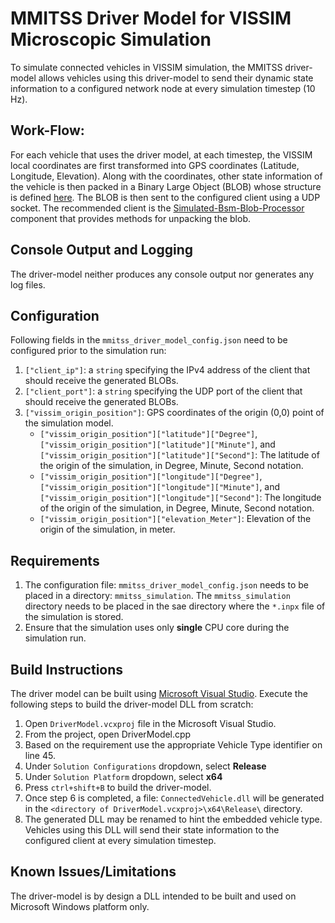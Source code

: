 # MMITSS Driver Model for VISSIM Microscopic Simulation

To simulate connected vehicles in VISSIM simulation, the MMITSS driver-model allows vehicles using this driver-model to send their dynamic state information to a configured network node at every simulation timestep (10 Hz). 

## Work-Flow:
For each vehicle that uses the driver model, at each timestep, the VISSIM local coordinates are first transformed into GPS coordinates (Latitude, Longitude, Elevation). Along with the coordinates, other state information of the vehicle is then packed in a Binary Large Object (BLOB) whose structure is defined [here](./../README.md). The BLOB is then sent to the configured client using a UDP socket. The recommended client is the [Simulated-Bsm-Blob-Processor](./../simulated-bsm-blob-processor) component that provides methods for unpacking the blob.

## Console Output and Logging
The driver-model neither produces any console output nor generates any log files.

## Configuration
Following fields in the `mmitss_driver_model_config.json` need to be configured prior to the simulation run:
1. `["client_ip"]`: a `string` specifying the IPv4 address of the client that should receive the generated BLOBs.
2. `["client_port"]`: a `string` specifying the UDP port of the client that should receive the generated BLOBs.   
3. `["vissim_origin_position"]`: GPS coordinates of the origin (0,0) point of the simulation model.
    - `["vissim_origin_position"]["latitude"]["Degree"]`, `["vissim_origin_position"]["latitude"]["Minute"]`, and `["vissim_origin_position"]["latitude"]["Second"]`: The latitude of the origin of the simulation, in Degree, Minute, Second notation.
    - `["vissim_origin_position"]["longitude"]["Degree"]`, `["vissim_origin_position"]["longitude"]["Minute"]`, and `["vissim_origin_position"]["longitude"]["Second"]`: The longitude of the origin of the simulation, in Degree, Minute, Second notation.
    - `["vissim_origin_position"]["elevation_Meter"]`: Elevation of the origin of the simulation, in meter.

## Requirements
1. The configuration file: `mmitss_driver_model_config.json` needs to be placed in a directory: `mmitss_simulation`. The `mmitss_simulation` directory needs to be placed in the sae directory where the `*.inpx` file of the simulation is stored. 
2. Ensure that the simulation uses only **single** CPU core during the simulation run.

## Build Instructions
The driver model can be built using [Microsoft Visual Studio](https://visualstudio.microsoft.com/free-developer-offers/). Execute the following steps to build the driver-model DLL from scratch:
1. Open `DriverModel.vcxproj` file in the Microsoft Visual Studio.
2. From the project, open DriverModel.cpp
3. Based on the requirement use the appropriate Vehicle Type identifier on line 45.
4. Under `Solution Configurations` dropdown, select **Release**
5. Under `Solution Platform` dropdown, select **x64**
6. Press `ctrl+shift+B` to build the driver-model.
7. Once step 6 is completed, a file: `ConnectedVehicle.dll` will be generated in the `<directory of DriverModel.vcxproj>\x64\Release\` directory.
8. The generated DLL may be renamed to hint the embedded vehicle type. Vehicles using this DLL will send their state information to the configured client at every simulation timestep.

## Known Issues/Limitations
The driver-model is by design a DLL intended to be built and used on Microsoft Windows platform only.
